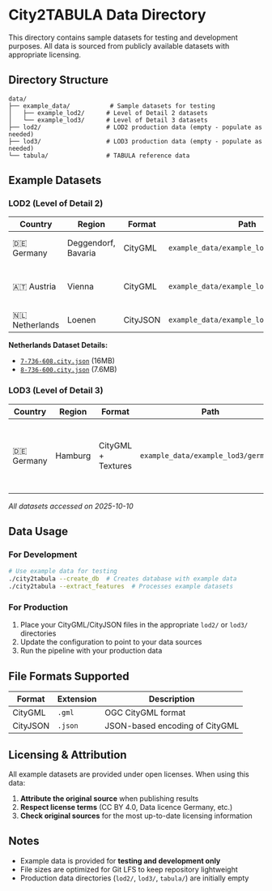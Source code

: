 # City2TABULA Data Directory

This directory contains sample datasets for testing and development purposes. All data is sourced from publicly available datasets with appropriate licensing.

## Directory Structure

```
data/
├── example_data/           # Sample datasets for testing
│   ├── example_lod2/      # Level of Detail 2 datasets
│   └── example_lod3/      # Level of Detail 3 datasets
├── lod2/                  # LOD2 production data (empty - populate as needed)
├── lod3/                  # LOD3 production data (empty - populate as needed)
└── tabula/                # TABULA reference data
```

## Example Datasets

### LOD2 (Level of Detail 2)

| Country | Region | Format | Path | Source | License |
|---------|--------|--------|------|--------|---------|
| 🇩🇪 Germany | Deggendorf, Bavaria | CityGML | `example_data/example_lod2/germany/` | [Bavarian Open Geodata](https://geodaten.bayern.de/opengeodata/OpenDataDetail.html?pn=lod2) | [CC BY 4.0](https://creativecommons.org/licenses/by/4.0/deed.de) |
| 🇦🇹 Austria | Vienna | CityGML | `example_data/example_lod2/austria/` | [Vienna Open Government Data](https://www.wien.gv.at/downloads/ma41/dach-lod2-gml.zip) | [CC BY 4.0](https://creativecommons.org/licenses/by/4.0/deed.de) |
| 🇳🇱 Netherlands | Loenen | CityJSON | `example_data/example_lod2/netherlands/` | [3D BAG](https://data.3dbag.nl/v20241216/tiles/) | [CC BY 4.0](http://creativecommons.org/licenses/by/4.0/) |

**Netherlands Dataset Details:**
- [`7-736-608.city.json`](https://data.3dbag.nl/v20241216/tiles/7/736/608/7-736-608.city.json) (16MB)
- [`8-736-600.city.json`](https://data.3dbag.nl/v20241216/tiles/8/736/600/8-736-600.city.json) (7.6MB)

### LOD3 (Level of Detail 3)

| Country | Region | Format | Path | Source | License | Notes |
|---------|--------|--------|------|--------|---------|-------|
| 🇩🇪 Germany | Hamburg | CityGML + Textures | `example_data/example_lod3/germany/` | [MetaVer Geodata Portal](https://metaver.de/trefferanzeige?docuuid=B438AD57-223B-43A4-8E74-767CEC8A96D7#detail_links) | [Data licence Germany – attribution – Version 2.0](http://www.govdata.de/dl-de/by-2-0) | Includes building textures and detailed geometries |

*All datasets accessed on 2025-10-10*

## Data Usage

### For Development
```bash
# Use example data for testing
./city2tabula --create_db  # Creates database with example data
./city2tabula --extract_features  # Processes example datasets
```

### For Production
1. Place your CityGML/CityJSON files in the appropriate `lod2/` or `lod3/` directories
2. Update the configuration to point to your data sources
3. Run the pipeline with your production data

## File Formats Supported

| Format | Extension | Description |
|--------|-----------|-------------|
| CityGML | `.gml` | OGC CityGML format |
| CityJSON | `.json` | JSON-based encoding of CityGML |

## Licensing & Attribution

All example datasets are provided under open licenses. When using this data:

1. **Attribute the original source** when publishing results
2. **Respect license terms** (CC BY 4.0, Data licence Germany, etc.)
3. **Check original sources** for the most up-to-date licensing information

## Notes

- Example data is provided for **testing and development only**
- File sizes are optimized for Git LFS to keep repository lightweight
- Production data directories (`lod2/`, `lod3/`, `tabula/`) are initially empty
